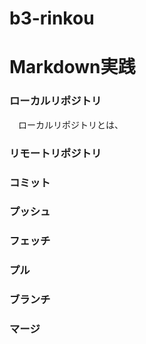 # b3-rinkou
# Markdown実践
### ローカルリポジトリ
　ローカルリポジトリとは、
### リモートリポジトリ
### コミット
### プッシュ
### フェッチ
### プル
### ブランチ
### マージ